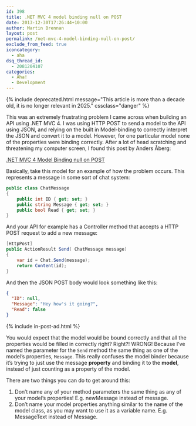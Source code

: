 ```yaml
---
id: 398
title: .NET MVC 4 model binding null on POST
date: 2013-12-30T17:26:44+10:00
author: Martin Brennan
layout: post
permalink: /net-mvc-4-model-binding-null-on-post/
exclude_from_feed: true
iconcategory:
  - aha
dsq_thread_id:
  - 2081204107
categories:
  - Aha!
  - Development
---
```



{% include deprecated.html message="This article is more than a decade old, it is no longer relevant in 2025." cssclass="danger" %}

This was an extremely frustrating problem I came across when building an API using .NET MVC 4. I was using HTTP POST to send a model to the API using JSON, and relying on the built in Model-binding to correctly interpret the JSON and convert it to a model. However, for one particular model none of the properties were binding correctly. After a lot of head scratching and threatening my computer screen, I found this post by Anders Åberg<!--more-->:

[.NET MVC 4 Model Binding null on POST](http://ideasof.andersaberg.com/idea/9/net-mvc-4-model-binding-null-on-post)

Basically, take this model for an example of how the problem occurs. This represents a message in some sort of chat system:

```csharp
public class ChatMessage
{
    public int ID { get; set; }
    public string Message { get; set; }
    public bool Read { get; set; }
}
```

And your API for example has a Controller method that accepts a HTTP POST request to add a new message:

```csharp
[HttpPost]
public ActionResult Send( ChatMessage message)
{
    var id = Chat.Send(message);
    return Content(id);
}
```

And then the JSON POST body would look something like this:

```json
{
  "ID": null,
  "Message": "Hey how's it going?",
  "Read": false
}
```

{% include in-post-ad.html %}

You would expect that the model would be bound correctly and that all the properties would be filled in correctly right? Right?! WRONG! Because I’ve named the parameter for the `Send` method the same thing as one of the model’s properties, `Message`. This really confuses the model binder because it’s trying to just use the message **property** and binding it to the **model**, instead of just counting as a property of the model.

There are two things you can do to get around this:

  1. Don’t name any of your method parameters the same thing as any of your model’s properties! E.g. newMessage instead of message.
  2. Don’t name your model properties anything similar to the name of the model class, as you may want to use it as a variable name. E.g. MessageText instead of Message.
